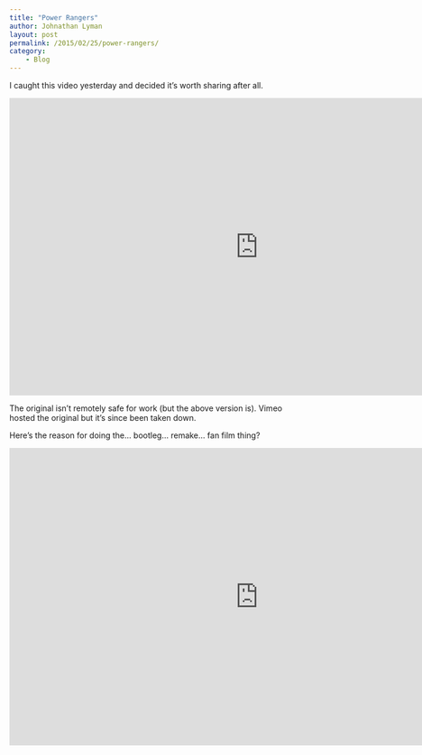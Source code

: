 ```yaml
---
title: "Power Rangers"
author: Johnathan Lyman
layout: post
permalink: /2015/02/25/power-rangers/
category:
    - Blog
---
```


I caught this video yesterday and decided it’s worth sharing after all.

<iframe class="youtube-player" type="text/html" width="882" height="527" src="https://www.youtube.com/embed/vw5vcUPyL90?version=3&amp;rel=1&amp;fs=1&amp;autohide=2&amp;showsearch=0&amp;showinfo=1&amp;iv_load_policy=1&amp;wmode=transparent" frameborder="0" allowfullscreen="true"></iframe>

The original isn’t remotely safe for work (but the above version is). Vimeo hosted the original but it’s since been taken down.

Here’s the reason for doing the… bootleg… remake… fan film thing?

<iframe class="youtube-player" type="text/html" width="882" height="527" src="https://www.youtube.com/embed/dDKR_2HqymU?version=3&amp;rel=1&amp;fs=1&amp;autohide=2&amp;showsearch=0&amp;showinfo=1&amp;iv_load_policy=1&amp;wmode=transparent" frameborder="0" allowfullscreen="true"></iframe>

